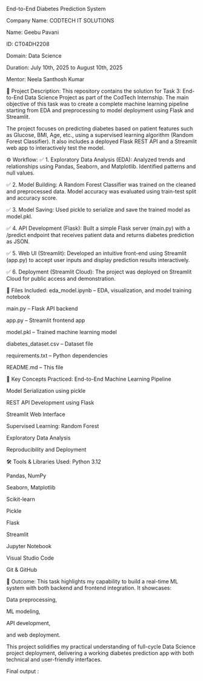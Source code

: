End-to-End Diabetes Prediction System

Company Name: CODTECH IT SOLUTIONS

Name: Geebu Pavani

ID: CT04DH2208

Domain: Data Science

Duration: July 10th, 2025 to August 10th, 2025

Mentor: Neela Santhosh Kumar

📝 Project Description:
This repository contains the solution for Task 3: End-to-End Data Science Project as part of the CodTech Internship. The main objective of this task was to create a complete machine learning pipeline starting from EDA and preprocessing to model deployment using Flask and Streamlit.

The project focuses on predicting diabetes based on patient features such as Glucose, BMI, Age, etc., using a supervised learning algorithm (Random Forest Classifier). It also includes a deployed Flask REST API and a Streamlit web app to interactively test the model.

⚙️ Workflow:
✅ 1. Exploratory Data Analysis (EDA):
Analyzed trends and relationships using Pandas, Seaborn, and Matplotlib. Identified patterns and null values.

✅ 2. Model Building:
A Random Forest Classifier was trained on the cleaned and preprocessed data. Model accuracy was evaluated using train-test split and accuracy score.

✅ 3. Model Saving:
Used pickle to serialize and save the trained model as model.pkl.

✅ 4. API Development (Flask):
Built a simple Flask server (main.py) with a /predict endpoint that receives patient data and returns diabetes prediction as JSON.

✅ 5. Web UI (Streamlit):
Developed an intuitive front-end using Streamlit (app.py) to accept user inputs and display prediction results interactively.

✅ 6. Deployment (Streamlit Cloud):
The project was deployed on Streamlit Cloud for public access and demonstration.

📁 Files Included:
eda_model.ipynb – EDA, visualization, and model training notebook

main.py – Flask API backend

app.py – Streamlit frontend app

model.pkl – Trained machine learning model

diabetes_dataset.csv – Dataset file

requirements.txt – Python dependencies

README.md – This file

🧠 Key Concepts Practiced:
End-to-End Machine Learning Pipeline

Model Serialization using pickle

REST API Development using Flask

Streamlit Web Interface

Supervised Learning: Random Forest

Exploratory Data Analysis

Reproducibility and Deployment

🛠 Tools & Libraries Used:
Python 3.12

Pandas, NumPy

Seaborn, Matplotlib

Scikit-learn

Pickle

Flask

Streamlit

Jupyter Notebook

Visual Studio Code

Git & GitHub

🚀 Outcome:
This task highlights my capability to build a real-time ML system with both backend and frontend integration. It showcases:

Data preprocessing,

ML modeling,

API development,

and web deployment.

This project solidifies my practical understanding of full-cycle Data Science project deployment, delivering a working diabetes prediction app with both technical and user-friendly interfaces.


Final output : 
